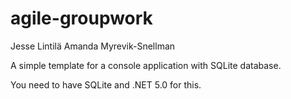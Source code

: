 # agile-groupwork
Jesse Lintilä
Amanda Myrevik-Snellman

A simple template for a console application with SQLite database.

You need to have SQLite and .NET 5.0 for this.
